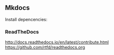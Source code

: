 ## Mkdocs

Install depencencies:  


### ReadTheDocs 

http://docs.readthedocs.io/en/latest/contribute.html  
https://github.com/rtfd/readthedocs.org  
